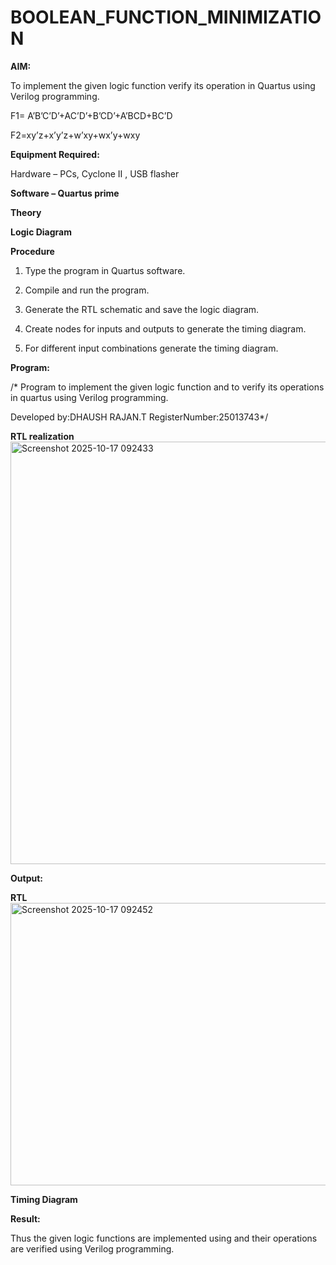 # BOOLEAN_FUNCTION_MINIMIZATION

**AIM:**

To implement the given logic function verify its operation in Quartus using Verilog programming.

F1= A’B’C’D’+AC’D’+B’CD’+A’BCD+BC’D 

F2=xy’z+x’y’z+w’xy+wx’y+wxy

**Equipment Required:**

Hardware – PCs, Cyclone II , USB flasher

**Software – Quartus prime**

**Theory**

**Logic Diagram**

**Procedure**

1.	Type the program in Quartus software.

2.	Compile and run the program.

3.	Generate the RTL schematic and save the logic diagram.

4.	Create nodes for inputs and outputs to generate the timing diagram.

5.	For different input combinations generate the timing diagram.


**Program:**

/* Program to implement the given logic function and to verify its operations in quartus using Verilog programming. 

Developed by:DHAUSH RAJAN.T RegisterNumber:25013743*/


**RTL realization**
<img width="761" height="676" alt="Screenshot 2025-10-17 092433" src="https://github.com/user-attachments/assets/f7d9fdb9-d82d-4168-8632-41a6b411e8a5" />


**Output:**

**RTL**
<img width="1624" height="452" alt="Screenshot 2025-10-17 092452" src="https://github.com/user-attachments/assets/c1382f2b-5c70-4f55-8c4c-3ac2b5059afd" />


**Timing Diagram**




**Result:**

Thus the given logic functions are implemented using and their operations are verified using Verilog programming.

